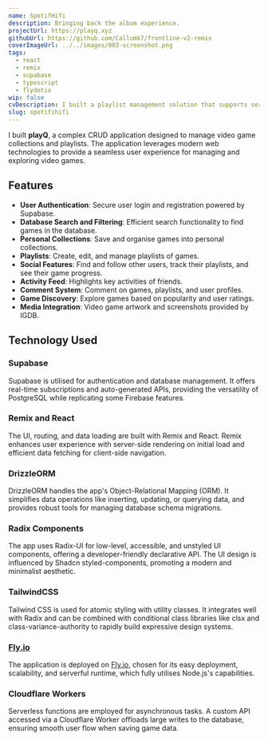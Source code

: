 ```yaml
---
name: SpotifHifi
description: Bringing back the album experience.
projectUrl: https://playq.xyz
githubUrl: https://github.com/Callumk7/frontline-v2-remix
coverImageUrl: ../../images/003-screenshot.png
tags:
  - react
  - remix
  - supabase
  - typescript
  - flydotio
wip: false
cvDescription: I built a playlist management solution that supports server side rendering (SSR), user authentication, aggregated scores and ratings, and a user activity feed. The app uses React and Remix as the full stack framework, with some additional asyncronous tasks offloaded to a cloudflare application.
slug: spotifihifi
---
```


I built **playQ**, a complex CRUD application designed to manage video game collections and playlists. The application leverages modern web technologies to provide a seamless user experience for managing and exploring video games.

## Features

- **User Authentication**: Secure user login and registration powered by Supabase.
- **Database Search and Filtering**: Efficient search functionality to find games in the database.
- **Personal Collections**: Save and organise games into personal collections.
- **Playlists**: Create, edit, and manage playlists of games.
- **Social Features**: Find and follow other users, track their playlists, and see their game progress.
- **Activity Feed**: Highlights key activities of friends.
- **Comment System**: Comment on games, playlists, and user profiles.
- **Game Discovery**: Explore games based on popularity and user ratings.
- **Media Integration**: Video game artwork and screenshots provided by IGDB.

## Technology Used

### Supabase

Supabase is utilised for authentication and database management. It offers real-time subscriptions and auto-generated APIs, providing the versatility of PostgreSQL while replicating some Firebase features.

### Remix and React

The UI, routing, and data loading are built with Remix and React. Remix enhances user experience with server-side rendering on initial load and efficient data fetching for client-side navigation.

### DrizzleORM

DrizzleORM handles the app's Object-Relational Mapping (ORM). It simplifies data operations like inserting, updating, or querying data, and provides robust tools for managing database schema migrations.

### Radix Components

The app uses Radix-UI for low-level, accessible, and unstyled UI components, offering a developer-friendly declarative API. The UI design is influenced by Shadcn styled-components, promoting a modern and minimalist aesthetic.

### TailwindCSS

Tailwind CSS is used for atomic styling with utility classes. It integrates well with Radix and can be combined with conditional class libraries like clsx and class-variance-authority to rapidly build expressive design systems.

### [Fly.io](http://Fly.io)

The application is deployed on [Fly.io](http://Fly.io), chosen for its easy deployment, scalability, and serverful runtime, which fully utilises Node.js's capabilities.

### Cloudflare Workers

Serverless functions are employed for asynchronous tasks. A custom API accessed via a Cloudflare Worker offloads large writes to the database, ensuring smooth user flow when saving game data.
